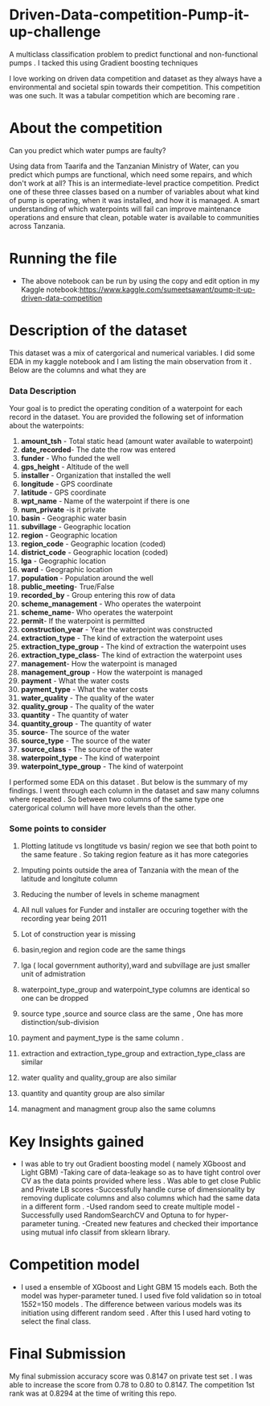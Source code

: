 # Driven-Data-competition-Pump-it-up-challenge
A multiclass classification problem to predict functional and non-functional pumps . I tacked this using Gradient boosting techniques

I love working on driven data competition and dataset as they always have a environmental and  societal  spin towards their competition. This competition was one such. It was a 
tabular competition which are becoming rare . 

# About the competition<br>
Can you predict which water pumps are faulty?

Using data from Taarifa and the Tanzanian Ministry of Water, can you predict which pumps are functional, which need some repairs, and which don't work at all? This is an intermediate-level practice competition. Predict one of these three classes based on a number of variables about what kind of pump is operating, when it was installed, and how it is managed. A smart understanding of which waterpoints will fail can improve maintenance operations and ensure that clean, potable water is available to communities across Tanzania.

# Running the file 
- The above notebook can be run by using the copy and edit option in my Kaggle notebook:https://www.kaggle.com/sumeetsawant/pump-it-up-driven-data-competition 

# Description of the dataset 
This dataset was a mix of catergorical and numerical variables. I did some EDA in my kaggle notebook and I am listing the main observation from it . Below are the columns and what they are

### Data Description 
Your goal is to predict the operating condition of a waterpoint for each record in the dataset. You are provided the following set of information about the waterpoints:

1.  **amount_tsh** - Total static head (amount water available to waterpoint)<br>
2. **date_recorded**- The date the row was entered <br>
3. **funder** - Who funded the well <br>
4. **gps_height** - Altitude of the well<br>
5. **installer** - Organization that installed the well<br>
6. **longitude** - GPS coordinate <br>
7. **latitude** - GPS coordinate<br>
8. **wpt_name** - Name of the waterpoint if there is one<br>
9. **num_private** -is it private <br>
10. **basin** - Geographic water basin<br>
11. **subvillage** - Geographic location<br>
12. **region** - Geographic location<br>
13. **region_code** - Geographic location (coded)<br>
14. **district_code** - Geographic location (coded)<br>
15. **lga** - Geographic location<br>
16. **ward** - Geographic location<br>
17. **population** - Population around the well<br>
18. **public_meeting**- True/False<br>
19. **recorded_by** - Group entering this row of data<br>
20. **scheme_management** - Who operates the waterpoint<br>
21. **scheme_name**- Who operates the waterpoint<br>
22. **permit**- If the waterpoint is permitted<br>
23. **construction_year** - Year the waterpoint was constructed<br>
24. **extraction_type** - The kind of extraction the waterpoint uses<br>
25. **extraction_type_group** - The kind of extraction the waterpoint uses<br>
26. **extraction_type_class**- The kind of extraction the waterpoint uses<br>
27. **management**- How the waterpoint is managed<br>
28. **management_group** - How the waterpoint is managed<br>
29. **payment** - What the water costs<br>
30. **payment_type** - What the water costs<br>
31. **water_quality** - The quality of the water<br>
32. **quality_group** - The quality of the water<br>
33. **quantity** - The quantity of water<br>
34. **quantity_group** - The quantity of water<br>
35. **source**- The source of the water<br>
36. **source_type** - The source of the water<br>
37. **source_class** - The source of the water<br>
38. **waterpoint_type** - The kind of waterpoint<br>
39. **waterpoint_type_group** - The kind of waterpoint<br>

I performed some EDA on this dataset . But below is the summary of my findings.  I went through each column in the dataset and saw many columns where repeated . So between two columns of the same type one catergorical column will have more levels than the other.  

### Some points to consider 

1. Plotting latitude vs longtitude vs basin/ region we see that both point to the same feature . So taking region feature as it has more categories 

2. Imputing points outside the area of Tanzania with the mean of the latitude and longitute column 

3. Reducing the number of levels in scheme managment 

4. All null values for Funder and installer are occuring together with the recording year being 2011

5. Lot of construction year is missing 

6. basin,region and region code are the same things 

7. lga ( local government authority),ward and subvillage are just smaller unit of admistration 

8. waterpoint_type_group and waterpoint_type columns are identical so one can be dropped 

9.  source type ,source and source class are the same , One has more distinction/sub-division

10. payment and payment_type is the same column .  

11. extraction and extraction_type_group and extraction_type_class are similar

12. water quality and quality_group are also similar 

13. quantity and quantity group are also similar 

14. managment and managment group also the same columns

# Key Insights gained 
- I was able to try out Gradient boosting model ( namely XGboost and Light GBM) 
-Taking care of data-leakage so as to have tight control over CV as the data points provided where less . Was able to get close Public and Private LB scores 
-Successfully handle curse of dimensionality by removing duplicate columns and also columns which had the same data in a different form .
-Used random seed to create multiple model 
-Successfully used RandomSearchCV and Optuna to for hyper-parameter tuning. 
-Created new features and checked their importance using mutual info classif from sklearn library.

# Competition model 
- I used a ensemble of XGboost and Light GBM  15 models each. Both the model was hyper-parameter tuned. I used five fold validation so in totoal 15*5*2=150 models .
The difference between various models was its initiation using different random seed . After this I used hard voting to select the final class. 

# Final Submission 
My final submission accuracy score was 0.8147 on private test set . I was able to increase the score from 0.78 to 0.80 to 0.8147. The competition 1st rank was at 
0.8294 at the time of writing this repo. 
